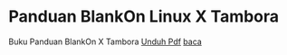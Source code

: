 # Panduan BlankOn Linux X Tambora
Buku Panduan BlankOn X Tambora [Unduh Pdf](/wiki/Assets/Others/BukuPanduanTambora.pdf) [baca](/wiki/TimPengembang/Dokumentasi/Panduan/PanduanDistribusi/10/PanduanTambora.md)
  
